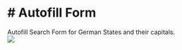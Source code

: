 <h1># Autofill Form</h1>
Autofill Search Form for German States and their capitals.
<br>
<a href="https://sinarosemann.github.io/autofill/"><img src="StatesSearch.jpg"></a>


